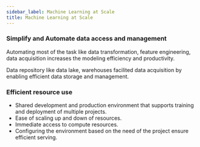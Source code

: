 ```yaml
---
sidebar_label: Machine Learning at Scale
title: Machine Learning at Scale
---
```


### Simplify and Automate data access and management

Automating most of the task like data transformation, feature engineering, data acquisition increases the modeling efficiency and productivity.

Data repository like data lake, warehouses facilited data acquisition by enabling efficient data storage and management.


### Efficient resource use
- Shared development and production environment that supports training and deployment of multiple projects.
- Ease of scaling up and down of resources.
- Immediate access to compute resources.
- Configuring the environment based on the need of the project ensure efficient serving.